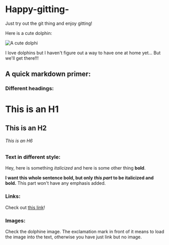 # Happy-gitting-

Just try out the git thing and enjoy gitting!

Here is a cute dolphin:

![A cute dolphi](cute-dolphin.jpeg)

I love dolphins but I haven't figure out a way to have one at home
yet...  But we'll get there!!!


## A quick markdown primer:

### Different headings:

# This is an H1
## This is an H2
###### This is an H6


### Text in different style:

Hey, here is something *italicized* and here is some other thing
**bold**.

__I want this whole sentence bold, but only *this part* to be
italicized and bold.__ This part won't have any emphasis added.

### Links:

Check out [this
link](https://canvas.uw.edu/courses/1449798/pages/course-schedule)!

### Images: 

Check the dolphine image.  The exclamation mark in front of it means
to load the image into the text, otherwise you have just link but no
image. 
